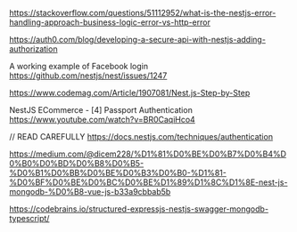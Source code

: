 https://stackoverflow.com/questions/51112952/what-is-the-nestjs-error-handling-approach-business-logic-error-vs-http-error

https://auth0.com/blog/developing-a-secure-api-with-nestjs-adding-authorization

A working example of Facebook login
https://github.com/nestjs/nest/issues/1247

https://www.codemag.com/Article/1907081/Nest.js-Step-by-Step

NestJS ECommerce - [4] Passport Authentication
https://www.youtube.com/watch?v=BR0CaqiHco4

// READ CAREFULLY
https://docs.nestjs.com/techniques/authentication

https://medium.com/@dicem228/%D1%81%D0%BE%D0%B7%D0%B4%D0%B0%D0%BD%D0%B8%D0%B5-%D0%B1%D0%BB%D0%BE%D0%B3%D0%B0-%D1%81-%D0%BF%D0%BE%D0%BC%D0%BE%D1%89%D1%8C%D1%8E-nest-js-mongodb-%D0%B8-vue-js-b33a9cbbab5b

https://codebrains.io/structured-expressjs-nestjs-swagger-mongodb-typescript/
